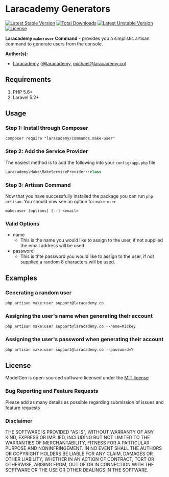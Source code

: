 # Laracademy Generators

[![Latest Stable Version](https://poser.pugx.org/laracademy/commands.make-user/v/stable)](https://packagist.org/packages/laracademy/commands.make-user) [![Total Downloads](https://poser.pugx.org/laracademy/commands.make-user/downloads)](https://packagist.org/packages/laracademy/commands.make-user) [![Latest Unstable Version](https://poser.pugx.org/laracademy/commands.make-user/v/unstable)](https://packagist.org/packages/laracademy/commands.make-user) [![License](https://poser.pugx.org/laracademy/commands.make-user/license)](https://packagist.org/packages/laracademy/commands.make-user)

**Laracademy `make:user` Command** - provides you a simplistic artisan command to generate users from the console.

**Author(s):**
* [Laracademy](https://laracademy.co) ([@laracademy](http://twitter.com/laracademy), michael@laracademy.co)

## Requirements

1. PHP 5.6+
2. Laravel 5.2+

## Usage

### Step 1: Install through Composer

```
composer require "laracademy/commands.make-user"
```

### Step 2: Add the Service Provider
The easiest method is to add the following into your `config/app.php` file

```php
Laracademy\Make\MakeServiceProvider::class
```

### Step 3: Artisan Command
Now that you have successfully installed the package you can run `php artisan`. You should now see an option for `make:user`

```
make:user [options] [--] <email>
```

### Valid Options
 - name
   - This is the name you would like to assign to the user, if not supplied the email address will be used.
 - password
   - This is thte password you would like to assign to the user, if not supplied a random 8 characters will be used.

## Examples
### Generating a random user
```
php artisan make:user support@laracademy.co
```

### Assigning the user's name when generating their account
```
php artisan make:user support@laracademy.co --name=Mickey
```

### Assigning the user's password when generating their account
```
php artisan make:user support@laracademy.co --password=Y
```

## License
ModelGen is open-sourced software licensed under the [MIT license](http://opensource.org/licenses/MIT)

### Bug Reporting and Feature Requests
Please add as many details as possible regarding submission of issues and feature requests

### Disclaimer
THE SOFTWARE IS PROVIDED "AS IS", WITHOUT WARRANTY OF ANY KIND, EXPRESS OR IMPLIED, INCLUDING BUT NOT LIMITED TO THE WARRANTIES OF MERCHANTABILITY, FITNESS FOR A PARTICULAR PURPOSE AND NONINFRINGEMENT. IN NO EVENT SHALL THE AUTHORS OR COPYRIGHT HOLDERS BE LIABLE FOR ANY CLAIM, DAMAGES OR OTHER LIABILITY, WHETHER IN AN ACTION OF CONTRACT, TORT OR OTHERWISE, ARISING FROM, OUT OF OR IN CONNECTION WITH THE SOFTWARE OR THE USE OR OTHER DEALINGS IN THE SOFTWARE.
